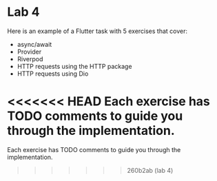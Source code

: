 # Lab 4

Here is an example of a Flutter task with 5 exercises that cover:
- async/await
- Provider
- Riverpod
- HTTP requests using the HTTP package
-  HTTP requests using Dio

<<<<<<< HEAD
Each exercise has TODO comments to guide you through the implementation.
=======
Each exercise has TODO comments to guide you through the implementation.
>>>>>>> 260b2ab (lab 4)
